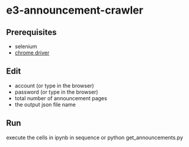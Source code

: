 # e3-announcement-crawler

## Prerequisites
* selenium
* [chrome driver](http://chromedriver.chromium.org/)

## Edit
* account (or type in the browser)
* password (or type in the browser)
* total number of announcement pages
* the output json file name

## Run
execute the cells in ipynb in sequence
or 
python get_announcements.py
